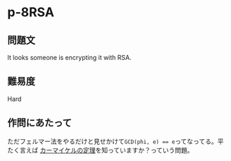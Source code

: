 # p-8RSA
## 問題文
It looks someone is encrypting it with RSA.

## 難易度
Hard

## 作問にあたって
ただフェルマー法をやるだけと見せかけて```GCD(phi, e) == e```ってなってる。平たく言えば [カーマイケルの定理](https://ja.wikipedia.org/wiki/%E3%83%95%E3%82%A7%E3%83%AB%E3%83%9E%E3%83%BC%E3%81%AE%E5%B0%8F%E5%AE%9A%E7%90%86#%E3%82%AB%E3%83%BC%E3%83%9E%E3%82%A4%E3%82%B1%E3%83%AB%E3%81%AE%E5%AE%9A%E7%90%86)を知っていますか？っていう問題。
